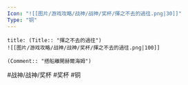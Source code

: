 ```yaml
---
Icon: "![[图片/游戏攻略/战神/战神/奖杯/揮之不去的過往.png|30]]"
Type: "铜"
---
```

```ad-common-bronze-trophy
title: (Title:: "揮之不去的過往")
![[图片/游戏攻略/战神/战神/奖杯/揮之不去的過往.png|100]]

(Comment:: "搭船離開赫爾海姆")
```

#战神/战神/奖杯 #奖杯 #铜
